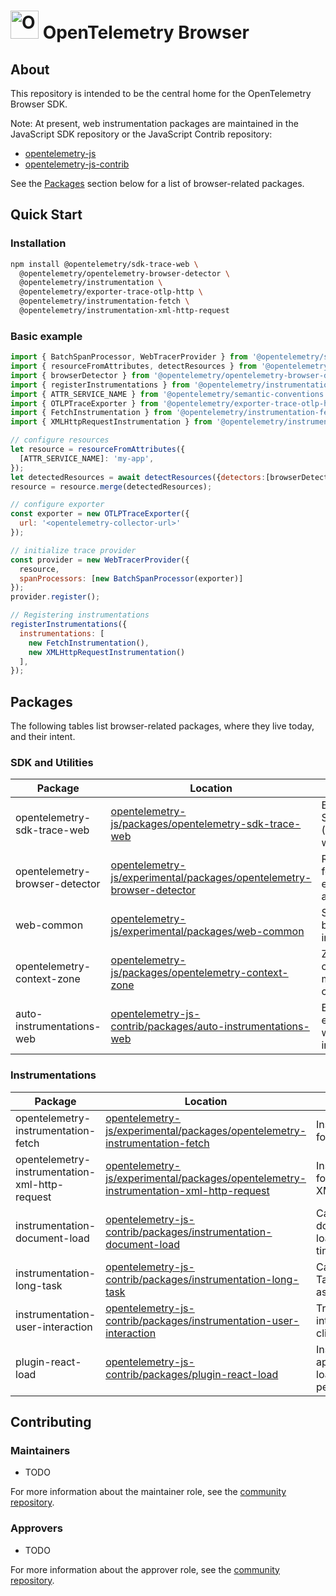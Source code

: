 # <img src="https://opentelemetry.io/img/logos/opentelemetry-logo-nav.png" alt="OpenTelemetry Icon" width="45" height=""> OpenTelemetry Browser

## About

This repository is intended to be the central home for the OpenTelemetry Browser SDK.

Note: At present, web instrumentation packages are maintained in the JavaScript SDK repository or the JavaScript Contrib repository:
- [opentelemetry-js](https://github.com/open-telemetry/opentelemetry-js)
- [opentelemetry-js-contrib](https://github.com/open-telemetry/opentelemetry-js-contrib)

See the [Packages](#packages) section below for a list of browser-related packages.

## Quick Start

### Installation

```bash
npm install @opentelemetry/sdk-trace-web \
  @opentelemetry/opentelemetry-browser-detector \
  @opentelemetry/instrumentation \
  @opentelemetry/exporter-trace-otlp-http \
  @opentelemetry/instrumentation-fetch \
  @opentelemetry/instrumentation-xml-http-request
```

### Basic example

```js
import { BatchSpanProcessor, WebTracerProvider } from '@opentelemetry/sdk-trace-web';
import { resourceFromAttributes, detectResources } from '@opentelemetry/resources';
import { browserDetector } from '@opentelemetry/opentelemetry-browser-detector';
import { registerInstrumentations } from '@opentelemetry/instrumentation';
import { ATTR_SERVICE_NAME } from '@opentelemetry/semantic-conventions';
import { OTLPTraceExporter } from '@opentelemetry/exporter-trace-otlp-http';
import { FetchInstrumentation } from '@opentelemetry/instrumentation-fetch';
import { XMLHttpRequestInstrumentation } from '@opentelemetry/instrumentation-xml-http-request';

// configure resources
let resource = resourceFromAttributes({
  [ATTR_SERVICE_NAME]: 'my-app',
});
let detectedResources = await detectResources({detectors:[browserDetector]});
resource = resource.merge(detectedResources);

// configure exporter
const exporter = new OTLPTraceExporter({
  url: '<opentelemetry-collector-url>'
});

// initialize trace provider
const provider = new WebTracerProvider({
  resource,
  spanProcessors: [new BatchSpanProcessor(exporter)]
});
provider.register();

// Registering instrumentations
registerInstrumentations({
  instrumentations: [
    new FetchInstrumentation(),
    new XMLHttpRequestInstrumentation()
  ],
});
```

## Packages

The following tables list browser-related packages, where they live today, and their intent.

### SDK and Utilities

| Package | Location | Intent | Status |
| --- | --- | --- | --- |
| opentelemetry-sdk-trace-web | [opentelemetry-js/packages/opentelemetry-sdk-trace-web](https://github.com/open-telemetry/opentelemetry-js/tree/main/packages/opentelemetry-sdk-trace-web) | Browser tracing SDK (WebTracerProvider, web tracing setup). | stable |
| opentelemetry-browser-detector | [opentelemetry-js/experimental/packages/opentelemetry-browser-detector](https://github.com/open-telemetry/opentelemetry-js/tree/main/experimental/packages/opentelemetry-browser-detector) | Resource detector for browser environment attributes. | experimental |
| web-common | [opentelemetry-js/experimental/packages/web-common](https://github.com/open-telemetry/opentelemetry-js/tree/main/experimental/packages/web-common) | Shared utilities for browser/web instrumentations. | experimental |
| opentelemetry-context-zone | [opentelemetry-js/packages/opentelemetry-context-zone](https://github.com/open-telemetry/opentelemetry-js/tree/main/packages/opentelemetry-context-zone) | Zone.js-based context manager for maintaining trace context in browsers. | stable |
| auto-instrumentations-web | [opentelemetry-js-contrib/packages/auto-instrumentations-web](https://github.com/open-telemetry/opentelemetry-js-contrib/tree/main/packages/auto-instrumentations-web) | Bundle that auto-enables common web instrumentations. | experimental |

### Instrumentations

| Package | Location | Intent | Status |
| --- | --- | --- | --- |
| opentelemetry-instrumentation-fetch | [opentelemetry-js/experimental/packages/opentelemetry-instrumentation-fetch](https://github.com/open-telemetry/opentelemetry-js/tree/main/experimental/packages/opentelemetry-instrumentation-fetch) | Instrumentation for the Fetch API. | experimental |
| opentelemetry-instrumentation-xml-http-request | [opentelemetry-js/experimental/packages/opentelemetry-instrumentation-xml-http-request](https://github.com/open-telemetry/opentelemetry-js/tree/main/experimental/packages/opentelemetry-instrumentation-xml-http-request) | Instrumentation for XMLHttpRequest. | experimental |
| instrumentation-document-load | [opentelemetry-js-contrib/packages/instrumentation-document-load](https://github.com/open-telemetry/opentelemetry-js-contrib/tree/main/packages/instrumentation-document-load) | Capture document load/navigation timing spans. | experimental |
| instrumentation-long-task | [opentelemetry-js-contrib/packages/instrumentation-long-task](https://github.com/open-telemetry/opentelemetry-js-contrib/tree/main/packages/instrumentation-long-task) | Capture Long Tasks API entries as spans. | experimental |
| instrumentation-user-interaction | [opentelemetry-js-contrib/packages/instrumentation-user-interaction](https://github.com/open-telemetry/opentelemetry-js-contrib/tree/main/packages/instrumentation-user-interaction) | Trace user interactions (e.g., clicks). | experimental |
| plugin-react-load | [opentelemetry-js-contrib/packages/plugin-react-load](https://github.com/open-telemetry/opentelemetry-js-contrib/tree/main/packages/plugin-react-load) | Instrument React application load/mount performance. | experimental |

## Contributing

### Maintainers

- TODO

For more information about the maintainer role, see the [community repository](https://github.com/open-telemetry/community/blob/main/guides/contributor/membership.md#maintainer).

### Approvers

- TODO

For more information about the approver role, see the [community repository](https://github.com/open-telemetry/community/blob/main/guides/contributor/membership.md#approver).

